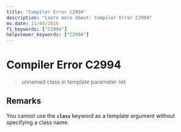 ```yaml
---
title: "Compiler Error C2994"
description: "Learn more about: Compiler Error C2994"
ms.date: 11/04/2016
f1_keywords: ["C2994"]
helpviewer_keywords: ["C2994"]
---
```

# Compiler Error C2994

> unnamed class in template parameter list

## Remarks

You cannot use the **`class`** keyword as a template argument without specifying a class name.
